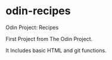 # odin-recipes

Odin Project: Recipes

First Project from The Odin Project.

It Includes basic HTML and git functions.

